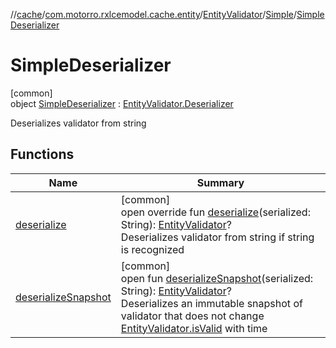 //[cache](../../../../../index.md)/[com.motorro.rxlcemodel.cache.entity](../../../index.md)/[EntityValidator](../../index.md)/[Simple](../index.md)/[SimpleDeserializer](index.md)

# SimpleDeserializer

[common]\
object [SimpleDeserializer](index.md) : [EntityValidator.Deserializer](../../-deserializer/index.md)

Deserializes validator from string

## Functions

| Name | Summary |
|---|---|
| [deserialize](deserialize.md) | [common]<br>open override fun [deserialize](deserialize.md)(serialized: String): [EntityValidator](../../index.md)?<br>Deserializes validator from string if string is recognized |
| [deserializeSnapshot](../../-deserializer/deserialize-snapshot.md) | [common]<br>open fun [deserializeSnapshot](../../-deserializer/deserialize-snapshot.md)(serialized: String): [EntityValidator](../../index.md)?<br>Deserializes an immutable snapshot of validator that does not change [EntityValidator.isValid](../../is-valid.md) with time |
